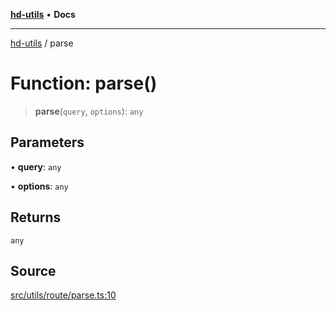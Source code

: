 [**hd-utils**](../README.md) • **Docs**

***

[hd-utils](../globals.md) / parse

# Function: parse()

> **parse**(`query`, `options`): `any`

## Parameters

• **query**: `any`

• **options**: `any`

## Returns

`any`

## Source

[src/utils/route/parse.ts:10](https://github.com/AhmadHddad/h-utils/blob/b1dfa95e218c9605f39fc234662ef50e62fadcb8/src/utils/route/parse.ts#L10)
